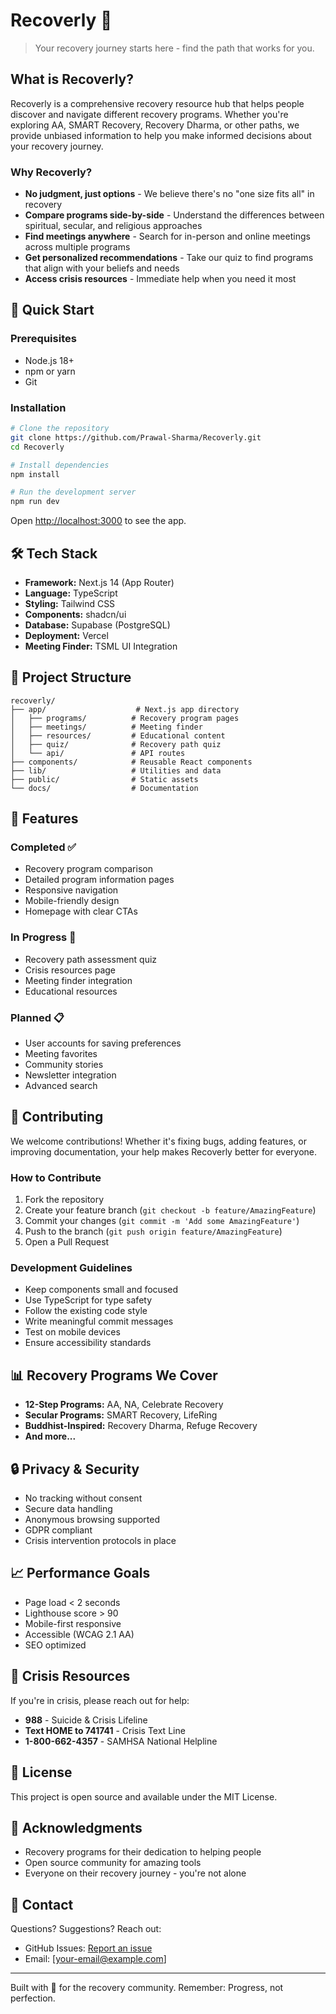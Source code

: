# Recoverly 💙

> Your recovery journey starts here - find the path that works for you.

## What is Recoverly?

Recoverly is a comprehensive recovery resource hub that helps people discover and navigate different recovery programs. Whether you're exploring AA, SMART Recovery, Recovery Dharma, or other paths, we provide unbiased information to help you make informed decisions about your recovery journey.

### Why Recoverly?

- **No judgment, just options** - We believe there's no "one size fits all" in recovery
- **Compare programs side-by-side** - Understand the differences between spiritual, secular, and religious approaches
- **Find meetings anywhere** - Search for in-person and online meetings across multiple programs
- **Get personalized recommendations** - Take our quiz to find programs that align with your beliefs and needs
- **Access crisis resources** - Immediate help when you need it most

## 🚀 Quick Start

### Prerequisites

- Node.js 18+ 
- npm or yarn
- Git

### Installation

```bash
# Clone the repository
git clone https://github.com/Prawal-Sharma/Recoverly.git
cd Recoverly

# Install dependencies
npm install

# Run the development server
npm run dev
```

Open [http://localhost:3000](http://localhost:3000) to see the app.

## 🛠 Tech Stack

- **Framework:** Next.js 14 (App Router)
- **Language:** TypeScript
- **Styling:** Tailwind CSS
- **Components:** shadcn/ui
- **Database:** Supabase (PostgreSQL)
- **Deployment:** Vercel
- **Meeting Finder:** TSML UI Integration

## 📁 Project Structure

```
recoverly/
├── app/                    # Next.js app directory
│   ├── programs/          # Recovery program pages
│   ├── meetings/          # Meeting finder
│   ├── resources/         # Educational content
│   ├── quiz/              # Recovery path quiz
│   └── api/               # API routes
├── components/            # Reusable React components
├── lib/                   # Utilities and data
├── public/                # Static assets
└── docs/                  # Documentation
```

## 🎯 Features

### Completed ✅
- Recovery program comparison
- Detailed program information pages
- Responsive navigation
- Mobile-friendly design
- Homepage with clear CTAs

### In Progress 🚧
- Recovery path assessment quiz
- Crisis resources page
- Meeting finder integration
- Educational resources

### Planned 📋
- User accounts for saving preferences
- Meeting favorites
- Community stories
- Newsletter integration
- Advanced search

## 🤝 Contributing

We welcome contributions! Whether it's fixing bugs, adding features, or improving documentation, your help makes Recoverly better for everyone.

### How to Contribute

1. Fork the repository
2. Create your feature branch (`git checkout -b feature/AmazingFeature`)
3. Commit your changes (`git commit -m 'Add some AmazingFeature'`)
4. Push to the branch (`git push origin feature/AmazingFeature`)
5. Open a Pull Request

### Development Guidelines

- Keep components small and focused
- Use TypeScript for type safety
- Follow the existing code style
- Write meaningful commit messages
- Test on mobile devices
- Ensure accessibility standards

## 📊 Recovery Programs We Cover

- **12-Step Programs:** AA, NA, Celebrate Recovery
- **Secular Programs:** SMART Recovery, LifeRing
- **Buddhist-Inspired:** Recovery Dharma, Refuge Recovery
- **And more...**

## 🔒 Privacy & Security

- No tracking without consent
- Secure data handling
- Anonymous browsing supported
- GDPR compliant
- Crisis intervention protocols in place

## 📈 Performance Goals

- Page load < 2 seconds
- Lighthouse score > 90
- Mobile-first responsive
- Accessible (WCAG 2.1 AA)
- SEO optimized

## 🚨 Crisis Resources

If you're in crisis, please reach out for help:
- **988** - Suicide & Crisis Lifeline
- **Text HOME to 741741** - Crisis Text Line
- **1-800-662-4357** - SAMHSA National Helpline

## 📝 License

This project is open source and available under the MIT License.

## 🙏 Acknowledgments

- Recovery programs for their dedication to helping people
- Open source community for amazing tools
- Everyone on their recovery journey - you're not alone

## 📧 Contact

Questions? Suggestions? Reach out:
- GitHub Issues: [Report an issue](https://github.com/Prawal-Sharma/Recoverly/issues)
- Email: [your-email@example.com]

---

Built with 💙 for the recovery community. Remember: Progress, not perfection.